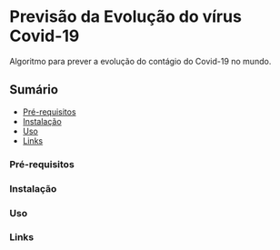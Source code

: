 # Previsão da Evolução do vírus Covid-19

Algoritmo para prever a evolução do contágio do Covid-19 no mundo.

## Sumário
- [Pré-requisitos](#pré-requisitos)
- [Instalação](#instalação)
- [Uso](#uso)
- [Links](#links)

### Pré-requisitos
### Instalação
### Uso
### Links
